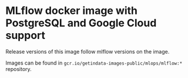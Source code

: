 # MLflow docker image with PostgreSQL and Google Cloud support

Release versions of this image follow mlflow versions on the image.

Images can be found in `gcr.io/getindata-images-public/mlops/mlflow:*` repository. 


